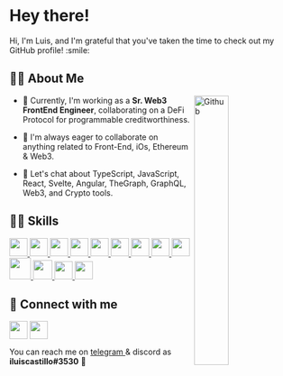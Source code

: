 <h1> Hey there! </h1>
<p align='center'>

<!-- ![visitors](https://visitor-badge.glitch.me/badge?page_id=CastilloLuis.CastilloLuis) -->

</p>
<div size='20px'>Hi, I'm Luis, and I'm grateful that you've taken the time to check out my GitHub profile! :smile: 
</div>

<h2> 👨‍💻 About Me</h2>

<img width="35%" align="right" alt="Github" src="https://raw.githubusercontent.com/onimur/.github/master/.resources/git-header.svg" />


- 🔭 Currently, I'm working as a **Sr. Web3 FrontEnd Engineer**, collaborating on a DeFi Protocol for programmable creditworthiness.

<!-- - 🌱 I’m currently learning DeFi, Docker -->

- 👯 I'm always eager to collaborate on anything related to Front-End, iOs, Ethereum & Web3.

- 💬 Let's chat about TypeScript, JavaScript, React, Svelte, Angular, TheGraph, GraphQL, Web3, and Crypto tools.

<h2> 👨‍💻 Skills </h2>
<a href= https://github.com/CastilloLuis > <img width ='32px' src ='https://raw.githubusercontent.com/rahulbanerjee26/githubAboutMeGenerator/main/icons/reactjs.svg'> </a>
<a href= https://github.com/CastilloLuis > <img width ='32px' src ='https://raw.githubusercontent.com/rahulbanerjee26/githubAboutMeGenerator/main/icons/javascript.svg'> </a>
<a href= https://github.com/CastilloLuis > <img width ='32px' src ='https://raw.githubusercontent.com/rahulbanerjee26/githubAboutMeGenerator/main/icons/typescript.svg'> </a>
<a href= https://github.com/CastilloLuis > <img width ='32px' src ='https://raw.githubusercontent.com/rahulbanerjee26/githubAboutMeGenerator/main/icons/svelte.svg'> </a>
<a href= https://github.com/CastilloLuis > <img width ='32px' src ='https://raw.githubusercontent.com/rahulbanerjee26/githubAboutMeGenerator/main/icons/angularjs.svg'> </a>
<a href= https://github.com/CastilloLuis > <img width ='32px' src ='https://raw.githubusercontent.com/rahulbanerjee26/githubAboutMeGenerator/main/icons/graphql.svg'> </a>
<a href= https://github.com/CastilloLuis > <img width ='32px' src ='https://raw.githubusercontent.com/rahulbanerjee26/githubAboutMeGenerator/main/icons/webpack.svg'> </a>
<a href= https://github.com/CastilloLuis > <img width ='32px' src ='https://raw.githubusercontent.com/rahulbanerjee26/githubAboutMeGenerator/main/icons/jest.svg'> </a>
<a href= https://github.com/CastilloLuis > <img width ='32px' src ='https://raw.githubusercontent.com/rahulbanerjee26/githubAboutMeGenerator/main/icons/jasmine.svg'> </a>
<a href= https://web3js.readthedocs.io > <img width ='38px' src ='https://miro.medium.com/max/1400/1*2GHi9FwnyA5UTJpcxPSG7A.jpeg' /> </a>
<a href= https://docs.ethers.io/ > <img width ='34px' src ='https://docs.moonbeam.network/images/index-pages/builders/build/eth-api/libraries/ethersjs.png' /> </a>
<a href= https://hardhat.org > <img width ='32px' src ='https://encrypted-tbn0.gstatic.com/images?q=tbn:ANd9GcRj4GcOrXLeO9nnIV7OMu0BB17J46L3Okm1-w&usqp=CAU' /> </a>
<a href= https://trufflesuite.com/ > <img width ='32px' src ='https://www.trufflesuite.com/img/truffle-logo-light.svg' /> </a>

<h2> 🤝 Connect with me </h2>
<a href = 'https://www.twitter.com/iluiscastillo'> <img width = '32px' align= 'center' src="https://raw.githubusercontent.com/rahulbanerjee26/githubAboutMeGenerator/main/icons/twitter.svg"/></a> 
<a href = 'https://www.github.com/CastilloLuis'> <img width = '32px' align= 'center' src="https://raw.githubusercontent.com/rahulbanerjee26/githubAboutMeGenerator/main/icons/github.svg"/></a> 


<br>

You can reach me on
<a href = 'https://t.me/prolcjs'> telegram </a> & discord as <b>iluiscastillo#3530</b> :sparkler: 
